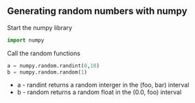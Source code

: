 ## Generating random numbers with numpy

Start the numpy library
```python
import numpy
```
Call the random functions
```python
a = numpy.random.randint(0,10)
b = numpy.random.random(1)
```

- a - randint returns a random interger in the (foo, bar) interval
- b - random returns a random float in the (0.0, foo) interval
